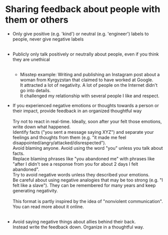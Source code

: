 # Sharing feedback about people with them or others
- Only give positive (e.g. 'kind') or neutral (e.g. 'engineer') labels to people, never give negative labels</br>
  </br>
- Publicly only talk positively or neutrally about people, even if you think they are unethical</br>
  </br>
  - Misstep example: Writing and publishing an Instagram post about a woman from Kyrgyzstan that claimed to have worked at Google.</br>
    It attracted a lot of negativity. A lot of people on the Internet didn't go into details.</br>
    It challenged my relationship with several people I like and respect.</br>
    
- If you experienced negative emotions or thoughts towards a person or their impact, provide feedback in an organized thoughtful way</br>
  </br>
  Try not to react in real-time. Ideally, soon after your felt those emotions, write down what happened.</br>
  Identify facts ("you sent a message saying XYZ") and separate your feelings and thoughts from them (e.g. "it made me feel disappointed/angry/attacked/disrespected").</br>
  Avoid blaming anyone. Avoid using the word "you" unless you talk about facts.</br>
  Replace blaming phrases like "you abandoned me" with phrases like "after I didn't see a response from you for about 2 days I felt abandoned".</br>
  Try to avoid negative words unless they described your emotions.</br>
  Be careful about using negative analogies that may be too strong (e.g. "I felt like a slave"). They can be remembered for many years and keep generating negativity.</br>
  </br>
  This format is partly inspired by the idea of "nonviolent communication". You can read more about it online.</br>
  </br>
- Avoid saying negative things about allies behind their back.</br>
  Instead write the feedback down. Organize in a thoughtful way.</br>
